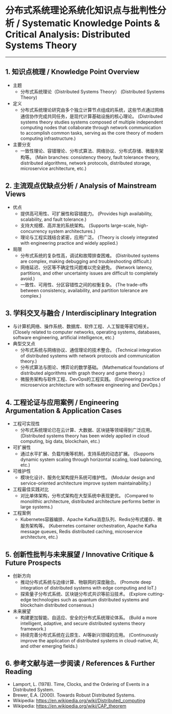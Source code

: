 # 分布式系统理论系统化知识点与批判性分析 / Systematic Knowledge Points & Critical Analysis: Distributed Systems Theory

---

## 1. 知识点梳理 / Knowledge Point Overview

- 主题
  - 分布式系统理论（Distributed Systems Theory）
      (Distributed Systems Theory)
- 定义
  - 分布式系统理论研究由多个独立计算节点组成的系统，这些节点通过网络通信协作完成共同任务，是现代计算基础设施的核心理论。
      (Distributed systems theory studies systems composed of multiple independent computing nodes that collaborate through network communication to accomplish common tasks, serving as the core theory of modern computing infrastructure.)
- 主要分支
  - 一致性理论、容错理论、分布式算法、网络协议、分布式存储、微服务架构等。
      (Main branches: consistency theory, fault tolerance theory, distributed algorithms, network protocols, distributed storage, microservice architecture, etc.)

## 2. 主流观点优缺点分析 / Analysis of Mainstream Views

- 优点
  - 提供高可用性、可扩展性和容错能力。
      (Provides high availability, scalability, and fault tolerance.)
  - 支持大规模、高并发的系统架构。
      (Supports large-scale, high-concurrency system architectures.)
  - 理论与工程实践结合紧密，应用广泛。
      (Theory is closely integrated with engineering practice and widely applied.)
- 局限
  - 分布式系统的复杂性高，调试和故障排查困难。
      (Distributed systems are complex, making debugging and troubleshooting difficult.)
  - 网络延迟、分区等不确定性问题难以完全避免。
      (Network latency, partitions, and other uncertainty issues are difficult to completely avoid.)
  - 一致性、可用性、分区容错性之间的权衡复杂。
      (The trade-offs between consistency, availability, and partition tolerance are complex.)

## 3. 学科交叉与融合 / Interdisciplinary Integration

- 与计算机网络、操作系统、数据库、软件工程、人工智能等密切相关。
  (Closely related to computer networks, operating systems, databases, software engineering, artificial intelligence, etc.)
- 典型交叉点
  - 分布式系统与网络协议、通信理论的技术整合。
      (Technical integration of distributed systems with network protocols and communication theory.)
  - 分布式算法与图论、博弈论的数学基础。
      (Mathematical foundations of distributed algorithms with graph theory and game theory.)
  - 微服务架构与软件工程、DevOps的工程实践。
      (Engineering practice of microservice architecture with software engineering and DevOps.)

## 4. 工程论证与应用案例 / Engineering Argumentation & Application Cases

- 工程可实现性
  - 分布式系统理论已在云计算、大数据、区块链等领域得到广泛应用。
      (Distributed systems theory has been widely applied in cloud computing, big data, blockchain, etc.)
- 可扩展性
  - 通过水平扩展、负载均衡等机制，支持系统的动态扩展。
      (Supports dynamic system scaling through horizontal scaling, load balancing, etc.)
- 可维护性
  - 模块化设计、服务化架构提升系统可维护性。
      (Modular design and service-oriented architecture improve system maintainability.)
- 工程最佳实践对比
  - 对比单体架构，分布式架构在大型系统中表现更优。
      (Compared to monolithic architecture, distributed architecture performs better in large systems.)
- 工程案例
  - Kubernetes容器编排、Apache Kafka消息队列、Redis分布式缓存、微服务架构等。
      (Kubernetes container orchestration, Apache Kafka message queues, Redis distributed caching, microservice architecture, etc.)

## 5. 创新性批判与未来展望 / Innovative Critique & Future Prospects

- 创新方向
  - 推动分布式系统与边缘计算、物联网的深度融合。
      (Promote deep integration of distributed systems with edge computing and IoT.)
  - 探索量子分布式系统、区块链分布式共识等前沿技术。
      (Explore cutting-edge technologies such as quantum distributed systems and blockchain distributed consensus.)
- 未来展望
  - 构建更加智能、自适应、安全的分布式系统理论体系。
      (Build a more intelligent, adaptive, and secure distributed systems theory framework.)
  - 持续完善分布式系统在云原生、AI等新兴领域的应用。
      (Continuously improve the application of distributed systems in cloud-native, AI, and other emerging fields.)

## 6. 参考文献与进一步阅读 / References & Further Reading

- Lamport, L. (1978). Time, Clocks, and the Ordering of Events in a Distributed System.
- Brewer, E.A. (2000). Towards Robust Distributed Systems.
- Wikipedia: <https://en.wikipedia.org/wiki/Distributed_computing>
- Wikipedia: <https://en.wikipedia.org/wiki/CAP_theorem>
